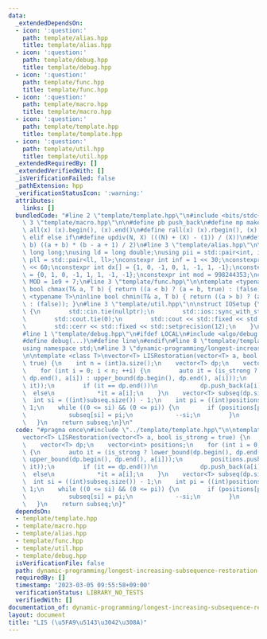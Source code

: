 ```yaml
---
data:
  _extendedDependsOn:
  - icon: ':question:'
    path: template/alias.hpp
    title: template/alias.hpp
  - icon: ':question:'
    path: template/debug.hpp
    title: template/debug.hpp
  - icon: ':question:'
    path: template/func.hpp
    title: template/func.hpp
  - icon: ':question:'
    path: template/macro.hpp
    title: template/macro.hpp
  - icon: ':question:'
    path: template/template.hpp
    title: template/template.hpp
  - icon: ':question:'
    path: template/util.hpp
    title: template/util.hpp
  _extendedRequiredBy: []
  _extendedVerifiedWith: []
  _isVerificationFailed: false
  _pathExtension: hpp
  _verificationStatusIcon: ':warning:'
  attributes:
    links: []
  bundledCode: "#line 2 \"template/template.hpp\"\n#include <bits/stdc++.h>\n#line\
    \ 3 \"template/macro.hpp\"\n\n#define pb push_back\n#define mp make_pair\n#define\
    \ all(x) (x).begin(), (x).end()\n#define rall(x) (x).rbegin(), (x).rend()\n#define\
    \ elif else if\n#define updiv(N, X) (((N) + (X) - (1)) / (X))\n#define sigma(a,\
    \ b) ((a + b) * (b - a + 1) / 2)\n#line 3 \"template/alias.hpp\"\n\nusing ll =\
    \ long long;\nusing ld = long double;\nusing pii = std::pair<int, int>;\nusing\
    \ pll = std::pair<ll, ll>;\nconstexpr int inf = 1 << 30;\nconstexpr ll INF = 1LL\
    \ << 60;\nconstexpr int dx[] = {1, 0, -1, 0, 1, -1, 1, -1};\nconstexpr int dy[]\
    \ = {0, 1, 0, -1, 1, 1, -1, -1};\nconstexpr int mod = 998244353;\nconstexpr int\
    \ MOD = 1e9 + 7;\n#line 3 \"template/func.hpp\"\n\ntemplate <typename T>\ninline\
    \ bool chmax(T& a, T b) { return ((a < b) ? (a = b, true) : (false)); }\ntemplate\
    \ <typename T>\ninline bool chmin(T& a, T b) { return ((a > b) ? (a = b, true)\
    \ : (false)); }\n#line 3 \"template/util.hpp\"\n\nstruct IOSetup {\n    IOSetup()\
    \ {\n        std::cin.tie(nullptr);\n        std::ios::sync_with_stdio(false);\n\
    \        std::cout.tie(0);\n        std::cout << std::fixed << std::setprecision(12);\n\
    \        std::cerr << std::fixed << std::setprecision(12);\n    }\n} IOSetup;\n\
    #line 1 \"template/debug.hpp\"\n#ifdef LOCAL\n#include <algo/debug.hpp>\n#else\n\
    #define debug(...)\n#define line\n#endif\n#line 8 \"template/template.hpp\"\n\
    using namespace std;\n#line 3 \"dynamic-programming/longest-increasing-subsequence-restoration.hpp\"\
    \n\ntemplate <class T>\nvector<T> LISRestoration(vector<T> a, bool is_strong =\
    \ true) {\n    int n = (int)a.size();\n    vector<T> dp;\n    vector<int> positions;\n\
    \    for (int i = 0; i < n; ++i) {\n        auto it = (is_strong ? lower_bound(dp.begin(),\
    \ dp.end(), a[i]) : upper_bound(dp.begin(), dp.end(), a[i]));\n        positions.push_back(distance(dp.begin(),\
    \ it));\n        if (it == dp.end())\n            dp.push_back(a[i]);\n      \
    \  else\n            *it = a[i];\n    }\n    vector<T> subseq(dp.size());\n  \
    \  int si = ((int)subseq.size()) - 1;\n    int pi = ((int)positions.size()) -\
    \ 1;\n    while ((0 <= si) && (0 <= pi)) {\n        if (positions[pi] == si) {\n\
    \            subseq[si] = pi;\n            --si;\n        }\n        --pi;\n \
    \   }\n    return subseq;\n}\n"
  code: "#pragma once\n#include \"../template/template.hpp\"\n\ntemplate <class T>\n\
    vector<T> LISRestoration(vector<T> a, bool is_strong = true) {\n    int n = (int)a.size();\n\
    \    vector<T> dp;\n    vector<int> positions;\n    for (int i = 0; i < n; ++i)\
    \ {\n        auto it = (is_strong ? lower_bound(dp.begin(), dp.end(), a[i]) :\
    \ upper_bound(dp.begin(), dp.end(), a[i]));\n        positions.push_back(distance(dp.begin(),\
    \ it));\n        if (it == dp.end())\n            dp.push_back(a[i]);\n      \
    \  else\n            *it = a[i];\n    }\n    vector<T> subseq(dp.size());\n  \
    \  int si = ((int)subseq.size()) - 1;\n    int pi = ((int)positions.size()) -\
    \ 1;\n    while ((0 <= si) && (0 <= pi)) {\n        if (positions[pi] == si) {\n\
    \            subseq[si] = pi;\n            --si;\n        }\n        --pi;\n \
    \   }\n    return subseq;\n}"
  dependsOn:
  - template/template.hpp
  - template/macro.hpp
  - template/alias.hpp
  - template/func.hpp
  - template/util.hpp
  - template/debug.hpp
  isVerificationFile: false
  path: dynamic-programming/longest-increasing-subsequence-restoration.hpp
  requiredBy: []
  timestamp: '2023-03-05 09:55:58+09:00'
  verificationStatus: LIBRARY_NO_TESTS
  verifiedWith: []
documentation_of: dynamic-programming/longest-increasing-subsequence-restoration.hpp
layout: document
title: "LIS (\u5FA9\u5143\u3042\u308A)"
---
```

